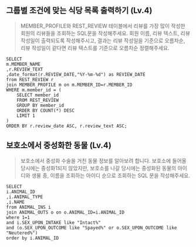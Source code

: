 ## 그룹별 조건에 맞는 식당 목록 출력하기 (Lv.4)

> MEMBER_PROFILE와 REST_REVIEW 테이블에서 리뷰를 가장 많이 작성한 회원의 리뷰들을 조회하는 SQL문을 작성해주세요. 회원 이름, 리뷰 텍스트, 리뷰 작성일이 출력되도록 작성해주시고, 결과는 리뷰 작성일을 기준으로 오름차순, 리뷰 작성일이 같다면 리뷰 텍스트를 기준으로 오름차순 정렬해주세요.

```
SELECT
m.MEMBER_NAME
,r.REVIEW_TEXT
,date_format(r.REVIEW_DATE,"%Y-%m-%d") as REVIEW_DATE
from REST_REVIEW r
join MEMBER_PROFILE m on m.MEMBER_ID=r.MEMBER_ID
WHERE m.member_id = (
    SELECT member_id
    FROM REST_REVIEW
    GROUP BY member_id
    ORDER BY COUNT(*) DESC
    LIMIT 1
)
ORDER BY r.review_date ASC, r.review_text ASC;
```

## 보호소에서 중성화한 동물 (Lv.4)

> 보호소에서 중성화 수술을 거친 동물 정보를 알아보려 합니다. 보호소에 들어올 당시에는 중성화1되지 않았지만, 보호소를 나갈 당시에는 중성화된 동물의 아이디와 생물 종, 이름을 조회하는 아이디 순으로 조회하는 SQL 문을 작성해주세요.

```
SELECT
i.ANIMAL_ID
,i.ANIMAL_TYPE
,i.NAME
from ANIMAL_INS i
join ANIMAL_OUTS o on o.ANIMAL_ID=i.ANIMAL_ID
where 1=1
and i.SEX_UPON_INTAKE like "Intact%"
and (o.SEX_UPON_OUTCOME like "Spayed%" or o.SEX_UPON_OUTCOME like "Neutered%")
order by i.ANIMAL_ID 
```